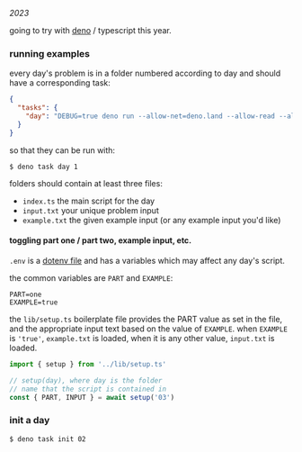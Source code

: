 _2023_

going to try with [deno](https://docs.deno.com/runtime/manual/getting_started/installation) / typescript this year.

### running examples

every day's problem is in a folder numbered according to day and should have a corresponding task:

```json
{
  "tasks": {
    "day": "DEBUG=true deno run --allow-net=deno.land --allow-read --allow-env --watch lib/day.ts",
  }
}
```

so that they can be run with:

```console
$ deno task day 1
```

folders should contain at least three files:

- `index.ts` the main script for the day
- `input.txt` your unique problem input
- `example.txt` the given example input (or any example input you'd like)

#### toggling part one / part two, example input, etc.

`.env` is a [dotenv file](https://docs.deno.com/runtime/manual/basics/env_variables) and has a variables which may affect any day's script.

the common variables are `PART` and `EXAMPLE`:

```shell
PART=one
EXAMPLE=true
```
the `lib/setup.ts` boilerplate file provides the PART value as set in the file, and the appropriate input text based on the value of `EXAMPLE`. when `EXAMPLE` is `'true'`, `example.txt` is loaded, when it is any other value, `input.txt` is loaded.

```typescript
import { setup } from '../lib/setup.ts'

// setup(day), where day is the folder
// name that the script is contained in
const { PART, INPUT } = await setup('03') 
```

### init a day

```console
$ deno task init 02
```

